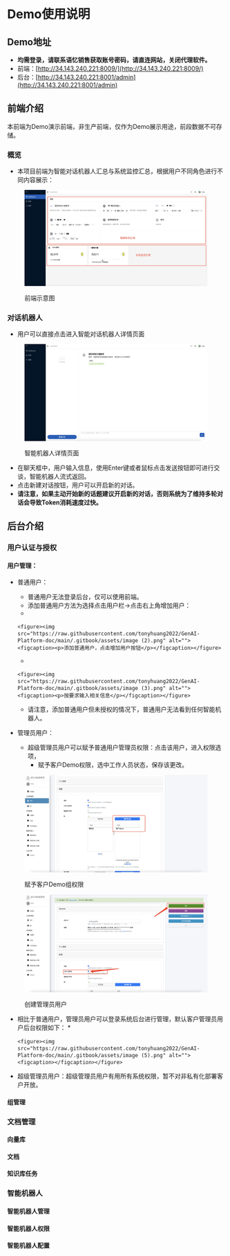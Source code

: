 # Demo使用说明

## Demo地址 <a href="#lrjnr" id="lrjnr"></a>

* **均需登录，请联系语忆销售获取账号密码，请直连网站，关闭代理软件。**
* 前端：[http://34.143.240.221:8009/](http://34.143.240.221:8009/)
* 后台：[http://34.143.240.221:8001/admin](http://34.143.240.221:8001/admin)

## 前端介绍

本前端为Demo演示前端，非生产前端，仅作为Demo展示用途，前段数据不可存储。

### 概览

* 本项目前端为智能对话机器人汇总与系统监控汇总，根据用户不同角色进行不同内容展示：

<figure><img src="https://raw.githubusercontent.com/tonyhuang2022/GenAI-Platform-doc/main/.gitbook/assets/image.png" alt=""><figcaption><p>前端示意图</p></figcaption></figure>




### 对话机器人

* 用户可以直接点击进入智能对话机器人详情页面

<figure><img src="https://raw.githubusercontent.com/tonyhuang2022/GenAI-Platform-doc/main/.gitbook/assets/image (1).png" alt=""><figcaption><p>智能机器人详情页面</p></figcaption></figure>

* 在聊天框中，用户输入信息，使用Enter键或者鼠标点击发送按钮即可进行交谈，智能机器人流式返回。
* 点击新建对话按钮，用户可以开启新的对话。
* **请注意，如果主动开始新的话题建议开启新的对话，否则系统为了维持多轮对话会导致Token消耗速度过快。**

## 后台介绍

### 用户认证与授权

#### 用户管理：

* 普通用户：
  * 普通用户无法登录后台，仅可以使用前端。
  * 添加普通用户方法为选择点击用户栏->点击右上角增加用户：
  *

      <figure><img src="https://raw.githubusercontent.com/tonyhuang2022/GenAI-Platform-doc/main/.gitbook/assets/image (2).png" alt=""><figcaption><p>添加普通用户，点击增加用户按钮</p></figcaption></figure>
  *

      <figure><img src="https://raw.githubusercontent.com/tonyhuang2022/GenAI-Platform-doc/main/.gitbook/assets/image (3).png" alt=""><figcaption><p>按要求输入相关信息</p></figcaption></figure>
  * 请注意，添加普通用户但未授权的情况下，普通用户无法看到任何智能机器人。
* 管理员用户：
  * 超级管理员用户可以赋予普通用户管理员权限：点击该用户，进入权限选项，
    * 赋予客户Demo权限，选中工作人员状态，保存该更改。

<figure><img src="https://raw.githubusercontent.com/tonyhuang2022/GenAI-Platform-doc/main/.gitbook/assets/image (6).png" alt=""><figcaption><p>赋予客户Demo组权限</p></figcaption></figure>

<figure><img src="https://raw.githubusercontent.com/tonyhuang2022/GenAI-Platform-doc/main/.gitbook/assets/image (4).png" alt=""><figcaption><p>创建管理员用户</p></figcaption></figure>

* 相比于普通用户，管理员用户可以登录系统后台进行管理，默认客户管理员用户后台权限如下：
  *

      <figure><img src="https://raw.githubusercontent.com/tonyhuang2022/GenAI-Platform-doc/main/.gitbook/assets/image (5).png" alt=""><figcaption></figcaption></figure>
* 超级管理员用户：超级管理员用户有用所有系统权限，暂不对非私有化部署客户开放。

#### 组管理

### 文档管理

#### 向量库

#### 文档

#### 知识库任务

### 智能机器人

#### 智能机器人管理

#### 智能机器人权限

#### 智能机器人配置

##

##
